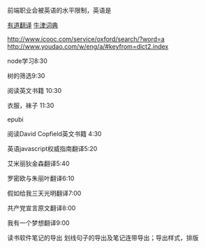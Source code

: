 前端职业会被英语的水平限制，英语是

[有道翻译](https://dict.youdao.com/)
[牛津词典](http://www.icooc.com/service/oxford/)

http://www.icooc.com/service/oxford/search/?word=a
http://www.youdao.com/w/eng/a/#keyfrom=dict2.index


node学习8:30

树的筛选9:30

阅读英文书籍 10:30

衣服，袜子 11:30

epubi

阅读David Copfield英文书籍 4:30

英语javascript权威指南翻译5:20

艾米丽狄金森翻译5:40

罗密欧与朱丽叶翻译6:10

假如给我三天光明翻译7:00

共产党宣言原文翻译8:00

我有一个梦想翻译9:00


读书软件笔记的导出
划线句子的导出及笔记连带导出；导出样式，排版